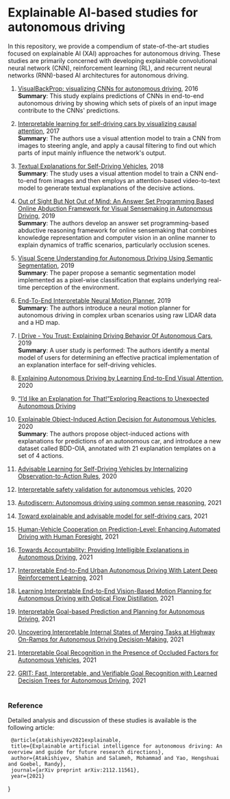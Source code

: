 # Explainable AI-based studies for autonomous driving
In this repository, we provide a compendium of state-of-the-art studies focused on explainable AI (XAI) approaches for autonomous driving. These studies are primarily concerned with developing explainable convolutional neural network (CNN), reinforcement learning (RL), and recurrent neural  networks (RNN)-based AI architectures for autonomous driving. 

1. [VisualBackProp: visualizing CNNs for autonomous driving](https://arxiv.org/abs/1611.05418v1), 2016 </br>
**Summary**: This study explains predictions of CNNs in end-to-end autonomous driving by showing which sets of pixels of an input image contribute to the CNNs' predictions. 

2. [Interpretable learning for self-driving cars by visualizing causal attention](https://openaccess.thecvf.com/content_iccv_2017/html/Kim_Interpretable_Learning_for_ICCV_2017_paper.html), 2017 </br>
**Summary**: The authors use a visual attention model to train a CNN from images to steering angle, and apply a causal filtering to find out which parts of input mainly influence the network's output. 

3. [Textual Explanations for Self-Driving Vehicles](https://openaccess.thecvf.com/content_ECCV_2018/html/Jinkyu_Kim_Textual_Explanations_for_ECCV_2018_paper.html), 2018 </br>
**Summary**: The study uses a visual attention model to train a CNN end-to-end from images and then employs an attention-based video-to-text model to generate textual explanations of the decisive actions. 

4. [Out of Sight But Not Out of Mind: An Answer Set Programming Based Online Abduction Framework for Visual Sensemaking in Autonomous Driving](https://www.ijcai.org/proceedings/2019/260), 2019 </br>
**Summary**: The authors develop an answer set programming-based abductive reasoning framework for online sensemaking that combines knowledge representation and computer vision in an online manner to explain dynamics of traffic scenarios, particularly occlusion scenes.

5. [Visual Scene Understanding for Autonomous Driving Using Semantic Segmentation](https://link.springer.com/chapter/10.1007/978-3-030-28954-6_15), 2019 </br>
**Summary**: The paper propose a semantic segmentation model implemented as a pixel-wise classification that explains underlying real-time perception of the environment.

6. [End-To-End Interpretable Neural Motion Planner](https://openaccess.thecvf.com/content_CVPR_2019/html/Zeng_End-To-End_Interpretable_Neural_Motion_Planner_CVPR_2019_paper.html), 2019 </br>
**Summary**: The authors introduce a neural motion planner for autonomous driving in complex urban scenarios using raw LIDAR data and a HD map.

7. [ I Drive - You Trust: Explaining Driving Behavior Of Autonomous Cars](https://dl.acm.org/doi/abs/10.1145/3290607.3312817?casa_token=2L1pKflGKisAAAAA:_K-4szLXrBBbdUFByQ4r3vJvABTHFdnmZ2QGTy49NhWIFJtVzUQuedpvXPIdviNLIP9x6BuUxwLl), 2019 </br>
**Summary**: A user study is performed: The authors identify a mental model of users for determining an effective practical implementation of an explanation interface for self-driving vehicles.

8. [Explaining Autonomous Driving by Learning End-to-End Visual Attention](https://openaccess.thecvf.com/content_CVPRW_2020/html/w20/Cultrera_Explaining_Autonomous_Driving_by_Learning_End-to-End_Visual_Attention_CVPRW_2020_paper.html), 2020 </br>

9. [“I’d like an Explanation for That!”Exploring Reactions to Unexpected Autonomous Driving](https://dl.acm.org/doi/abs/10.1145/3379503.3403554?casa_token=mZfjuDrG404AAAAA:pFmM2MD1wiEGbck3CRIMSjdLbhZgxOEoY4Y4HxKyBcbKFfBOpSx1HVeQSUgsU9dHSQtZBUywjZ0P)

10. [Explainable Object-Induced Action Decision for Autonomous Vehicles](https://openaccess.thecvf.com/content_CVPR_2020/html/Xu_Explainable_Object-Induced_Action_Decision_for_Autonomous_Vehicles_CVPR_2020_paper.html), 2020 </br>
**Summary**: The authors propose object-induced actions with explanations for predictions of an autonomous car, and introduce a new dataset called BDD-OIA, annotated with 21 explanation templates on a set of 4 actions.

11. [Advisable Learning for Self-Driving Vehicles by Internalizing Observation-to-Action Rules](https://openaccess.thecvf.com/content_CVPR_2020/html/Kim_Advisable_Learning_for_Self-Driving_Vehicles_by_Internalizing_Observation-to-Action_Rules_CVPR_2020_paper.html), 2020 </br>

12. [Interpretable safety validation for autonomous vehicles](https://ieeexplore.ieee.org/abstract/document/9294490), 2020 </br>

13. [Autodiscern: Autonomous driving using common sense reasoning](https://arxiv.org/abs/2110.13606), 2021 </br>

14. [Toward explainable and advisable model for self-driving cars](https://onlinelibrary.wiley.com/doi/full/10.1002/ail2.56), 2021 </br>

15. [Human-Vehicle Cooperation on Prediction-Level: Enhancing Automated Driving with Human Foresight](https://ieeexplore.ieee.org/abstract/document/9669247?casa_token=6bmn5am8jJYAAAAA:JcnJyCi3anhYmEcKYdgDWnAaD48CJfdetGLcCVTZmD1FC0EhEWTquOaEfmEV62oHsF2KViqB), 2021 </br>

16. [Towards Accountability: Providing Intelligible Explanations in Autonomous Driving](https://ieeexplore.ieee.org/abstract/document/9575917?casa_token=z32codFXOBoAAAAA:CNk_iqWA55yViWLjCLnGns6KadoE2GuHsFBp0XWmyUD6VX5-ZL2Tm0e_xcZdru82bU9E1dk3), 2021 </br>

17. [Interpretable End-to-End Urban Autonomous Driving With Latent Deep Reinforcement Learning](https://ieeexplore.ieee.org/abstract/document/9346000?casa_token=QVOn9WP5hT4AAAAA:AouY-wnaPy3yR7RBO4ZfSnJQsOAENMgIh3CgwIOvRfFJFq3JfVw_3QC5ihT9zRqaHFhvJvVC), 2021 </br>

18. [Learning Interpretable End-to-End Vision-Based Motion Planning for Autonomous Driving with Optical Flow Distillation](https://ieeexplore.ieee.org/abstract/document/9561334?casa_token=-b497m0SHTAAAAAA:dIoFX2iTBU3wxrNTYO_1DLVLnSJXZiPd9luQDBp6hg-av1ROQ7I_j67jvDLyd--p3Rl4mKV7), 2021 </br>

19. [Interpretable Goal-based Prediction and Planning for Autonomous Driving](https://ieeexplore.ieee.org/abstract/document/9560849?casa_token=knn0E8YqAN8AAAAA:GnWJPKpGZsO4hY_2ieqDAo_QLhCnsyNtdi36Rk-27Kg_qmiaEs4th26vblnZDZovXidD7o7X), 2021 </br>

20. [Uncovering Interpretable Internal States of Merging Tasks at Highway On-Ramps for Autonomous Driving Decision-Making](https://ieeexplore.ieee.org/abstract/document/9512609?casa_token=SGeImCnfH4sAAAAA:JFHQAbCjUkn2up7YD5VuVTiljQqmrZszN0qCvvVfSJYredH69acbJZi-UFewk-L6rHNhGlbe), 2021 </br>

21. [Interpretable Goal Recognition in the Presence of Occluded Factors for Autonomous Vehicles](https://ieeexplore.ieee.org/abstract/document/9635903?casa_token=KY7slSt4mFsAAAAA:tYdC2LG8vEaihQw4z4joDSuHC7AtjtGQcu75kdIx8NldmYwxiKAFdYUEGm1ke4cB4A8rYpSV), 2021 </br>

22. [GRIT: Fast, Interpretable, and Verifiable Goal Recognition with Learned Decision Trees for Autonomous Driving](https://ieeexplore.ieee.org/abstract/document/9636279?casa_token=klfgL_8NLVMAAAAA:JY1CZ2Te_1aq7whGbjJDw1vxStmq_JqrXaLMgl1b6PKDAOHvGYBnIGQa0BadmiM0TMWf-AY5), 2021 </br> </br>

### Reference

Detailed analysis and discussion of these studies is available is the following article:
     
     @article{atakishiyev2021explainable,
     title={Explainable artificial intelligence for autonomous driving: An overview and guide for future research directions},
     author={Atakishiyev, Shahin and Salameh, Mohammad and Yao, Hengshuai and Goebel, Randy},
     journal={arXiv preprint arXiv:2112.11561},
     year={2021}
}
